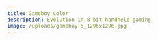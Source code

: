 ```yaml
---
title: Gameboy Color
description: Evolution in 8-bit handheld gaming
image: /uploads/gameboy-5_1296x1296.jpg
---
```


